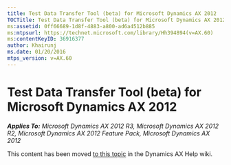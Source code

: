 ```yaml
---
title: Test Data Transfer Tool (beta) for Microsoft Dynamics AX 2012
TOCTitle: Test Data Transfer Tool (beta) for Microsoft Dynamics AX 2012
ms:assetid: 0ff66689-1d8f-4883-a800-ad6a4512b885
ms:mtpsurl: https://technet.microsoft.com/library/Hh394894(v=AX.60)
ms:contentKeyID: 36916377
author: Khairunj
ms.date: 01/20/2016
mtps_version: v=AX.60
---
```


# Test Data Transfer Tool (beta) for Microsoft Dynamics AX 2012 


_**Applies To:** Microsoft Dynamics AX 2012 R3, Microsoft Dynamics AX 2012 R2, Microsoft Dynamics AX 2012 Feature Pack, Microsoft Dynamics AX 2012_

This content has been moved [to this topic](https://ax.help.dynamics.com/en/wiki/test-data-transfer-tool-beta-for-microsoft-dynamics-ax-2012/) in the Dynamics AX Help wiki.

  


